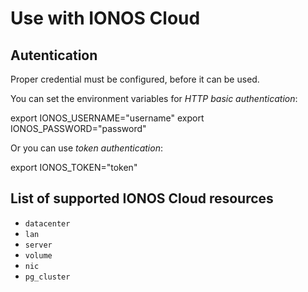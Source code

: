 # Use with IONOS Cloud

## Autentication

Proper credential must be configured, before it can be used.

You can set the environment variables for *HTTP basic authentication*:

export IONOS_USERNAME="username"
export IONOS_PASSWORD="password"

Or you can use *token authentication*:

export IONOS_TOKEN="token"


## List of supported IONOS Cloud resources

* `datacenter`
* `lan`
* `server`
* `volume`
* `nic`
* `pg_cluster`


